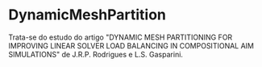 # DynamicMeshPartition
Trata-se do estudo do artigo "DYNAMIC MESH PARTITIONING FOR IMPROVING LINEAR SOLVER LOAD BALANCING IN COMPOSITIONAL AIM SIMULATIONS" de J.R.P. Rodrigues e L.S. Gasparini. 
